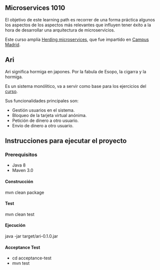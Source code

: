 ## Microservices 1010

El objetivo de este learning path es recorrer de una forma práctica algunos los aspectos de los aspectos más relevantes que influyen tener éxito a la hora de desarrollar una arquitectura de microservicios.

Este curso amplía [Herding microservices](https://www.youtube.com/playlist?list=PLfAoTEAPazb4eJflljcW8_Ld2Eclx7hOh), que fue impartido en [Campus Madrid](https://www.campus.co/madrid/es).

## Ari

Ari significa hormiga en japones. Por la fabula de Esopo, la cigarra y la hormiga.

Es un sistema monólitico, va a servir como base para los ejercicios del [curso](https://github.com/rai22474/ari/wiki).

Sus funcionalidades principales son:

* Gestión usuarios en el sistema.
* Bloqueo de la tarjeta virtual anónima.
* Petición de dinero a otro usuario.
* Envio de dinero a otro usuario.
 
## Instrucciones para ejecutar el proyecto

### Prerequisitos

 * Java 8
 * Maven 3.0

#### Construcción

mvn clean package

#### Test

mvn clean test

#### Ejecución

java -jar target/ari-0.1.0.jar

#### Acceptance Test

* cd acceptance-test
* mvn test
